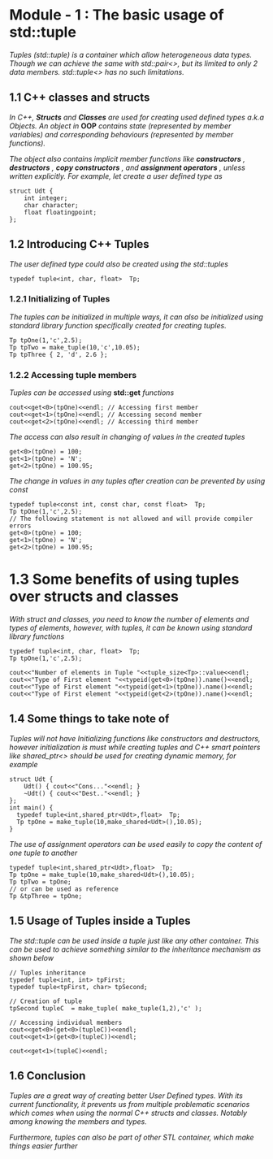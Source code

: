 # Module - 1 : The basic usage of std::tuple

*Tuples (std::tuple) is a container which allow heterogeneous data types. Though we can achieve the same with std::pair<>, but its limited to only 2 data members. std::tuple<> has no such limitations.*

## 1.1 C++ classes and structs

*In C++, __Structs__ and __Classes__ are used for creating used defined types a.k.a Objects.
An object in* **OOP** *contains state (represented by member variables) and corresponding behaviours (represented by member functions).*

*The object also contains implicit member functions like  __constructors__ , __destructors__ , __copy constructors__ , and __assignment operators__ , unless written explicitly. For example, let create a user defined type as*

```
struct Udt {
    int integer;
    char character;
    float floatingpoint;
};
```
## 1.2 Introducing C++ Tuples

*The user defined type could also be created using the std::tuples*

```
typedef tuple<int, char, float>  Tp;
```
### 1.2.1 Initializing of Tuples
*The tuples can be initialized in multiple ways, it can also be initialized using standard library function specifically created for creating tuples.*

```
Tp tpOne(1,'c',2.5);
Tp tpTwo = make_tuple(10,'c',10.05);
Tp tpThree { 2, 'd', 2.6 };
```
### 1.2.2 Accessing tuple members
*Tuples can be accessed using* **std::get** *functions*

```
cout<<get<0>(tpOne)<<endl; // Accessing first member
cout<<get<1>(tpOne)<<endl; // Accessing second member
cout<<get<2>(tpOne)<<endl; // Accessing third member

```
*The access can also result in changing of values in the created tuples*
```
get<0>(tpOne) = 100;
get<1>(tpOne) = 'N';
get<2>(tpOne) = 100.95;
```
*The change in values in any tuples after creation can be prevented by using const*
```
typedef tuple<const int, const char, const float>  Tp;
Tp tpOne(1,'c',2.5);
// The following statement is not allowed and will provide compiler errors
get<0>(tpOne) = 100;
get<1>(tpOne) = 'N';
get<2>(tpOne) = 100.95;

```
# 1.3 Some benefits of using tuples over structs and classes
*With struct and classes, you need to know the number of elements and types of elements, however, with tuples, it can be known using standard library functions*
```
typedef tuple<int, char, float>  Tp;
Tp tpOne(1,'c',2.5);

cout<<"Number of elements in Tuple "<<tuple_size<Tp>::value<<endl;
cout<<"Type of First element "<<typeid(get<0>(tpOne)).name()<<endl;
cout<<"Type of First element "<<typeid(get<1>(tpOne)).name()<<endl;
cout<<"Type of First element "<<typeid(get<2>(tpOne)).name()<<endl;

```

## 1.4 Some things to take note of

*Tuples will not have Initializing functions like constructors and destructors, however initialization is must while creating tuples and C++ smart pointers like shared_ptr<> should be used for creating dynamic memory, for example*
```
struct Udt {
    Udt() { cout<<"Cons..."<<endl; }
    ~Udt() { cout<<"Dest.."<<endl; }
};
int main() {
  typedef tuple<int,shared_ptr<Udt>,float>  Tp;
  Tp tpOne = make_tuple(10,make_shared<Udt>(),10.05);
}
```
*The use of assignment operators can be used easily to copy the content of one tuple to another*
```
typedef tuple<int,shared_ptr<Udt>,float>  Tp;
Tp tpOne = make_tuple(10,make_shared<Udt>(),10.05);
Tp tpTwo = tpOne;
// or can be used as reference
Tp &tpThree = tpOne;
```
## 1.5 Usage of Tuples inside a Tuples
*The std::tuple can be used inside a tuple just like any other container. This can be used to achieve something similar to the inheritance mechanism as shown below*

```
// Tuples inheritance
typedef tuple<int, int> tpFirst;
typedef tuple<tpFirst, char> tpSecond;

// Creation of tuple
tpSecond tupleC  = make_tuple( make_tuple(1,2),'c' );

// Accessing individual members
cout<<get<0>(get<0>(tupleC))<<endl;
cout<<get<1>(get<0>(tupleC))<<endl;

cout<<get<1>(tupleC)<<endl;

```

## 1.6 Conclusion

*Tuples are a great way of creating better User Defined types. With its current functionality, it prevents us from
multiple problematic scenarios which comes when using the normal C++ structs and classes. Notably among knowing
the members and types.*

*Furthermore, tuples can also be part of other STL container, which make things easier further*
